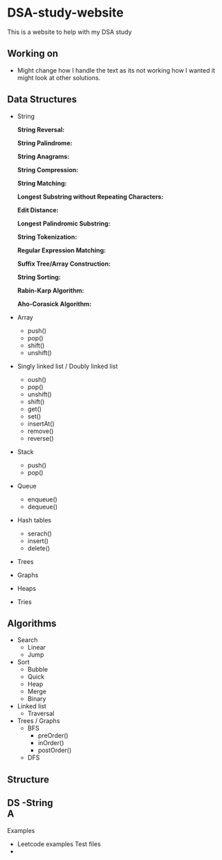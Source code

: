 # DSA-study-website
This is a website to help with my DSA study

## Working on
- Might change how I handle the text as its not working how I wanted it might look at other solutions.  

## Data Structures

- String

  **String Reversal:**

  **String Palindrome:**

  **String Anagrams:**

  **String Compression:**

  **String Matching:**

  **Longest Substring without Repeating Characters:**

  **Edit Distance:**

  **Longest Palindromic Substring:**

  **String Tokenization:**

  **Regular Expression Matching:**

  **Suffix Tree/Array Construction:**

  **String Sorting:**

  **Rabin-Karp Algorithm:**

  **Aho-Corasick Algorithm:**

- Array
  - push()
  - pop()
  - shift()
  - unshift()
- Singly linked list / Doubly linked list
  - oush()
  - pop()
  - unshift()
  - shift()
  - get()
  - set()
  - insertAt()
  - remove()
  - reverse()
- Stack
  - push()
  - pop()
- Queue
  - enqueue()
  - dequeue()
- Hash tables
  - serach()
  - insert()
  - delete()  
- Trees
- Graphs
- Heaps
- Tries
  
## Algorithms
- Search
  - Linear
  - Jump
- Sort
  -  Bubble
  -  Quick
  -  Heap
  -  Merge
  -  Binary
- Linked list
  - Traversal
- Trees / Graphs
  - BFS
    - preOrder()
    - inOrder()
    - postOrder()
  - DFS
 
## Structure 

DS
-String  
A
-
Examples
- Leetcode examples
Test files
-


